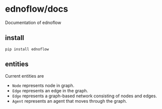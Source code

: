 # ednoflow/docs
Documentation of ednoflow

## install

```
pip install ednoflow
```


## entities
Current entities are
+ `Node` represents node in graph.
+ `Edge` represents an edge in the graph.
+ `Edge` represents a graph-based network consisting of nodes and edges.
+ `Agent` represents an agent that moves through the graph.
